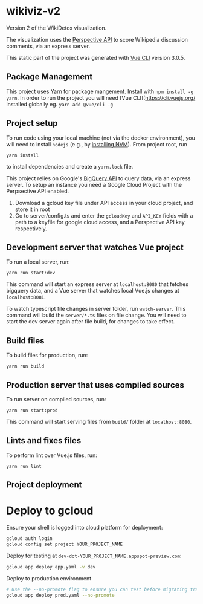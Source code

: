 # wikiviz-v2

Version 2 of the WikiDetox visualization.

The visualization uses the [Perspective API](http://www.perspectiveapi.com/) to score Wikipedia discussion comments, via an express server.

This static part of the project was generated with [Vue CLI](https://cli.vuejs.org/) version 3.0.5.

## Package Management

This project uses [Yarn](https://yarnpkg.com) for package mangement. Install with `npm install -g yarn`. 
In order to run the project you will need [Vue CLI](https://cli.vuejs.org/ installed globally eg. `yarn add @vue/cli -g`

## Project setup

To run code using your local machine (not via the docker
environment), you will need to install `nodejs` (e.g., by [installing NVM](https://github.com/creationix/nvm)).
From project root, run

```
yarn install
```
to install dependencies and create a `yarn.lock` file.

This project relies on Google's [BigQuery API](https://cloud.google.com/bigquery/docs/reference/rest/v2/) to query data, via an express server. To setup an instance you need a Google Cloud Project with the Perpsective API enabled.

1. Download a gcloud key file under API access in your cloud project, and store it in root
2. Go to server/config.ts and enter the `gcloudKey` and `API_KEY` fields with a path to a keyfile for google cloud access, and a Perspective API key respectively.

## Development server that watches Vue project

To run a local server, run:
```
yarn run start:dev
```
This command will start an express server at `localhost:8080` that fetches bigquery data, and a Vue server that watches local Vue.js changes at `localhost:8081`.

To watch typescript file changes in server folder, run `watch-server`. This command will build the `server/*.ts` files on file change. You will need to start the dev server again after file build, for changes to take effect. 

## Build files 

To build files for production, run:
```
yarn run build
```

## Production server that uses compiled sources

To run server on compiled sources, run:
```
yarn run start:prod
```
This command will start serving files from `build/` folder at `localhost:8080`.

## Lints and fixes files

To perform lint over Vue.js files, run:
```
yarn run lint
```

## Project deployment

# Deploy to gcloud

Ensure your shell is logged into cloud platform for deployment:

```bash
gcloud auth login
gcloud config set project YOUR_PROJECT_NAME
```

Deploy for testing at `dev-dot-YOUR_PROJECT_NAME.appspot-preview.com`:

```bash
gcloud app deploy app.yaml -v dev
```

Deploy to production environment

```bash
# Use the --no-promote flag to ensure you can test before migrating traffic.
gcloud app deploy prod.yaml --no-promote
```




